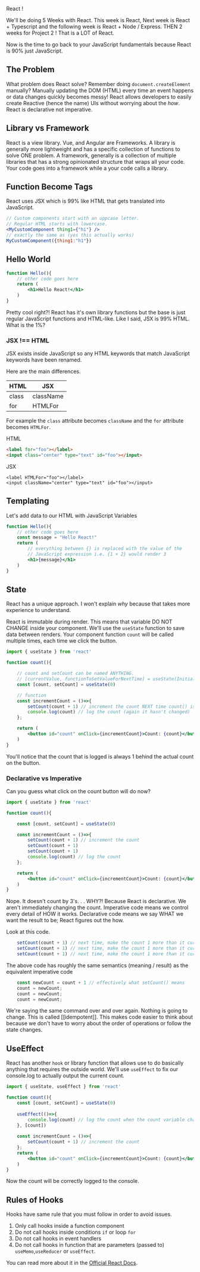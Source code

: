 React ! 

We'll be doing 5 Weeks with React. This week is React, Next week is React + Typescript and the following week is React + Node / Express. 
THEN 2 weeks for Project 2 ! That is a LOT of React. 

Now is the time to go back to your JavaScript fundamentals because React is 90% just JavaScript. 

## The Problem

What problem does React solve? Remember doing `document.createElement` manually? Manually updating the DOM (HTML) every time an event happens or data changes quickly becomes messy! React allows developers to easily create Reactive (hence the name) UIs without worrying about the *how*. React is declarative not imperative.  

## Library vs Framework

React is a view library. Vue, and Angular are Frameworks. A library is generally more lightweight and has a specific collection of functions to solve ONE problem. A framework, generally is a collection of multiple libraries that has a strong opinionated structure that wraps all your code. Your code goes into a framework while a your code calls a library.



## Function Become Tags

React uses JSX which is 99% like HTML that gets translated into JavaScript.

```jsx
// Custom components start with an uppcase letter. 
// Regular HTML starts with lowercase.
<MyCustomComponent thing1={"hi"} />
// exactly the same as (yes this actually works)
MyCustomComponent({thing1:"h1"})
```


## Hello World

```jsx
function Hello(){
	// other code goes here
	return (
		<h1>Hello React!</h1>
	)
}
```

Pretty cool right?! React has it's own library functions but the base is just regular JavaScript functions and HTML-like. Like I said, JSX is 99% HTML. What is the 1%?

### JSX !== HTML

JSX exists inside JavaScript so any HTML keywords that match JavaScript keywords have been renamed.

Here are the main differences.

| HTML  | JSX       |
| ----- | --------- |
| class | className |
| for   | HTMLFor   |
For example the `class` attribute becomes `className` and the `for` attribute becomes `HTMLFor`.

HTML
 
```html
<label for="foo"></label>
<input class="center" type="text" id="foo"></input>

```

JSX

```JSX
<label HTMLFor="foo"></label>
<input className="center" type="text" id="foo"></input>
```

## Templating

Let's add data to our HTML with JavaScript Variables


```jsx
function Hello(){
	// other code goes here
	const message = "Hello React!"
	return (
		// everything between {} is replaced with the value of the 
		// JavaScript expression i.e. {1 + 2} would render 3
		<h1>{message}</h1>
	)
}
```


## State

React has a unique approach. I won't explain *why* because that takes more experience to understand. 

React is immutable during render. This means that variable DO NOT CHANGE inside your component. We'll use the `useState` function to save data between renders. Your component function `count` will be called multiple times, each time we click the button. 


```jsx
import { useState } from 'react'

function count(){

	// count and setCount can be named ANYTHING.
	// [currentValue, functionToSetValueForNextTime] = useState(InitialValue)
	const [count, setCount] = useState(0)

	// function 
	const incrementCount = ()=>{
		setCount(count + 1) // increment the count NEXT time count() is called
		console.log(count) // log the count (again it hasn't changed)
	};

	return (
		<button id="count" onClick={incrementCount}>Count: {count}</button>
	)
}
```

You'll notice that the count that is logged is always 1 behind the actual count on the button.

### Declarative vs Imperative

Can you guess what click on the count button will do now?

```jsx
import { useState } from 'react'

function count(){

	const [count, setCount] = useState(0)

	const incrementCount = ()=>{
		setCount(count + 1) // increment the count
		setCount(count + 1) 
		setCount(count + 1) 
		console.log(count) // log the count
	};

	return (
		<button id="count" onClick={incrementCount}>Count: {count}</button>
	)
}
```

Nope. It doesn't count by 3's. . . WHY?! Because React is declarative. We aren't immediately changing the count. Imperative code means we control every detail of HOW it works. Declarative code means we say WHAT we want the result to be; React figures out the how. 

Look at this code.

```jsx
	setCount(count + 1) // next time, make the count 1 more than it currently is
	setCount(count + 1) // next time, make the count 1 more than it currently is
	setCount(count + 1) // next time, make the count 1 more than it currently is
```

The above code has roughly the same semantics (meaning / result) as the equivalent imperative code

```jsx
	const newCount = count + 1 // effectively what setCount() means
	count = newCount;
	count = newCount;
	count = newCount;
```

We're saying the same command over and over again. Nothing is going to change. This is called [[idempotent]]. This makes code easier to think about because we don't have to worry about the order of operations or follow the state changes.

## UseEffect

React has another `hook` or library function that allows use to do basically anything that requires the outside world. We'll use `useEffect` to fix our console.log to actually output the current count.


```jsx
import { useState, useEffect } from 'react'

function count(){
	const [count, setCount] = useState(0)
	
	useEffect(()=>{
		console.log(count) // log the count when the count variable changes
	}, [count])
	
	const incrementCount = ()=>{
		setCount(count + 1) // increment the count
	};	
	return (
		<button id="count" onClick={incrementCount}>Count: {count}</button>
	)
}
```

Now the count will be correctly logged to the console. 

## Rules of Hooks

Hooks have same rule that you must follow in order to avoid issues.

1. Only call hooks inside a function component
2. Do not call hooks inside conditions `if` or loop `for`
3. Do not call hooks in event handlers
4. Do not call hooks in function that are parameters (passed to) `useMemo`,`useReducer` or `useEffect`.

You can read more about it in the [Official React Docs](https://react.dev/warnings/invalid-hook-call-warning).